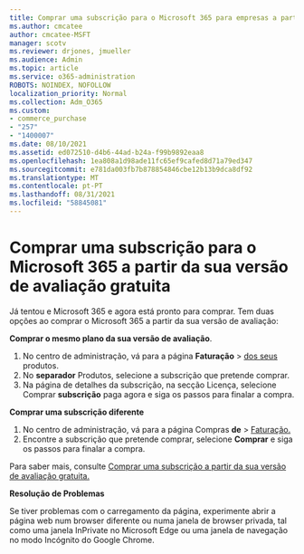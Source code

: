 ```yaml
---
title: Comprar uma subscrição para o Microsoft 365 para empresas a partir da sua versão de avaliação gratuita
ms.author: cmcatee
author: cmcatee-MSFT
manager: scotv
ms.reviewer: drjones, jmueller
ms.audience: Admin
ms.topic: article
ms.service: o365-administration
ROBOTS: NOINDEX, NOFOLLOW
localization_priority: Normal
ms.collection: Adm_O365
ms.custom:
- commerce_purchase
- "257"
- "1400007"
ms.date: 08/10/2021
ms.assetid: ed072510-d4b6-44ad-b24a-f99b9892eaa8
ms.openlocfilehash: 1ea808a1d98ade11fc65ef9cafed8d71a79ed347
ms.sourcegitcommit: e781da003fb7b878854846cbe12b13b9dca8df92
ms.translationtype: MT
ms.contentlocale: pt-PT
ms.lasthandoff: 08/31/2021
ms.locfileid: "58845081"
---
```

# <a name="buy-a-subscription-to-microsoft-365-from-your-free-trial"></a>Comprar uma subscrição para o Microsoft 365 a partir da sua versão de avaliação gratuita

Já tentou e Microsoft 365 e agora está pronto para comprar. Tem duas opções ao comprar o Microsoft 365 a partir da sua versão de avaliação:
  
 **Comprar o mesmo plano da sua versão de avaliação**.
  
1. No centro de administração, vá para a página **Faturação** \> [dos seus](https://go.microsoft.com/fwlink/p/?linkid=842054) produtos.
2. No **separador** Produtos, selecione a subscrição que pretende comprar.
3. Na página de detalhes da  subscrição, na secção Licença, selecione Comprar **subscrição** paga agora e siga os passos para finalar a compra.
 
**Comprar uma subscrição diferente**
  
1. No centro de administração, vá para a página Compras **de** \> [Faturação.](https://go.microsoft.com/fwlink/p/?linkid=868433)
2. Encontre a subscrição que pretende comprar, selecione **Comprar** e siga os passos para finalar a compra.

Para saber mais, consulte [Comprar uma subscrição a partir da sua versão de avaliação gratuita.](https://docs.microsoft.com/microsoft-365/commerce/try-or-buy-microsoft-365#buy-a-subscription-from-your-free-trial)

**Resolução de Problemas**

Se tiver problemas com o carregamento da página, experimente abrir a página web num browser diferente ou numa janela de browser privada, tal como uma janela InPrivate no Microsoft Edge ou uma janela de navegação no modo Incógnito do Google Chrome.
